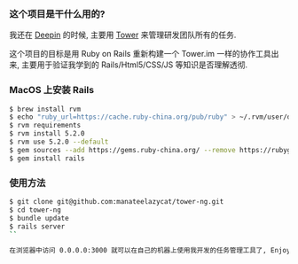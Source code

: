 ### 这个项目是干什么用的?

我还在 [Deepin](https://www.deepin.org/) 的时候, 主要用 [Tower](https://tower.im) 来管理研发团队所有的任务.

这个项目的目标是用 Ruby on Rails 重新构建一个 Tower.im 一样的协作工具出来, 主要用于验证我学到的 Rails/Html5/CSS/JS 等知识是否理解透彻.

### MacOS 上安装 Rails
```Bash
$ brew install rvm
$ echo "ruby_url=https://cache.ruby-china.org/pub/ruby" > ~/.rvm/user/db
$ rvm requirements
$ rvm install 5.2.0
$ rvm use 5.2.0 --default
$ gem sources --add https://gems.ruby-china.org/ --remove https://rubygems.org/
$ gem install rails
```

### 使用方法
```Bash
$ git clone git@github.com:manateelazycat/tower-ng.git
$ cd tower-ng
$ bundle update
$ rails server
``

在浏览器中访问 0.0.0.0:3000 就可以在自己的机器上使用我开发的任务管理工具了, Enjoy!
